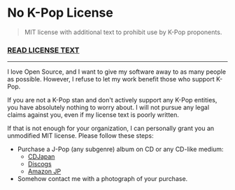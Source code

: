 # No K-Pop License

> MIT license with additional text to prohibit use by K-Pop proponents.

### [READ LICENSE TEXT](./LICENSE)

---

I love Open Source, and I want to give my software away to as many people as possible. However, I refuse to let my work benefit those who support K-Pop.

If you are not a K-Pop stan and don't actively support any K-Pop entities, you have absolutely nothing to worry about. I will not pursue any legal claims against you, even if my license text is poorly written.

If that is not enough for your organization, I can personally grant you an unmodified MIT license. Please follow these steps:

- Purchase a J-Pop (any subgenre) album on CD or any CD-like medium:
  - [CDJapan](http://www.cdjapan.co.jp/)
  - [Discogs](https://www.discogs.com/)
  - [Amazon JP](https://www.amazon.co.jp/)
- Somehow contact me with a photograph of your purchase.
